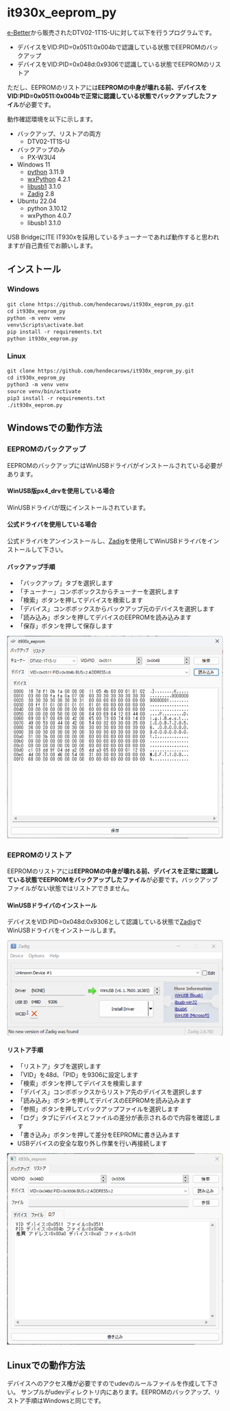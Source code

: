 # it930x_eeprom_py

[e-Better](https://www.e-better.jp/)から販売されたDTV02-1T1S-Uに対して以下を行うプログラムです。

* デバイスをVID:PID=0x0511:0x004bで認識している状態でEEPROMのバックアップ
* デバイスをVID:PID=0x048d:0x9306で認識している状態でEEPROMのリストア

ただし、EEPROMのリストアには**EEPROMの中身が壊れる前、デバイスをVID:PID=0x0511:0x004bで正常に認識している状態でバックアップしたファイル**が必要です。

動作確認環境を以下に示します。

* バックアップ、リストアの両方
  * DTV02-1T1S-U
* バックアップのみ
  * PX-W3U4
* Windows 11
  * [python](https://www.python.org/) 3.11.9
  * [wxPython](https://wxpython.org/index.html) 4.2.1
  * [libusb1](https://github.com/vpelletier/python-libusb1) 3.1.0
  * [Zadig](https://zadig.akeo.ie/) 2.8
* Ubuntu 22.04
  * python 3.10.12
  * wxPython 4.0.7
  * libusb1 3.1.0

USB BridgeにITE IT930xを採用しているチューナーであれば動作すると思われますが自己責任でお願いします。

<!--
| チューナー            |  VID   |  PID   |
| :------------------- | :----: | :----: |
| PX-W3U4              | 0x0511 | 0x083f |
| PX-W3PE4             | 0x0511 | 0x023f |
| PX-W3PE5             | 0x0511 | 0x073f |
| PX-Q3U4              | 0x0511 | 0x084a |
| PX-Q3PE4             | 0x0511 | 0x024a |
| PX-Q3PE5             | 0x0511 | 0x074a |
| PX-MLT5PE            | 0x0511 | 0x024e |
| PX-MLT8PE3           | 0x0511 | 0x0252 |
| PX-MLT8PE5           | 0x0511 | 0x0253 |
| PX-M1UR              | 0x0511 | 0x0854 |
| PX-S1UR              | 0x0511 | 0x0855 |
| DTV02(A)-1T1S-U      | 0x0511 | 0x004b |
| DTV02(A)-1T1S-U 2309 | 0x0511 | 0x084b |
| DTV02A-4TS-P         | 0x0511 | 0x0254 |
| DTV02-5T-P           | 0x0511 | 0x024d |
-->

## インストール

### Windows

```batch
git clone https://github.com/hendecarows/it930x_eeprom_py.git
cd it930x_eeprom_py
python -m venv venv
venv\Scripts\activate.bat
pip install -r requirements.txt
python it930x_eeprom.py
```

### Linux

```console
git clone https://github.com/hendecarows/it930x_eeprom_py.git
cd it930x_eeprom_py
python3 -m venv venv
source venv/bin/activate
pip3 install -r requirements.txt
./it930x_eeprom.py
```

## Windowsでの動作方法

### EEPROMのバックアップ

EEPROMのバックアップにはWinUSBドライバがインストールされている必要があります。

#### WinUSB版px4_drvを使用している場合

WinUSBドライバが既にインストールされています。

#### 公式ドライバを使用している場合

公式ドライバをアンインストールし、[Zadig](https://zadig.akeo.ie/)を使用してWinUSBドライバをインストールして下さい。

#### バックアップ手順

* 「バックアップ」タブを選択します
* 「チューナー」コンボボックスからチューナーを選択します
* 「検索」ボタンを押してデバイスを検索します
* 「デバイス」コンボボックスからバックアップ元のデバイスを選択します
* 「読み込み」ボタンを押してデバイスのEEPROMを読み込みます
* 「保存」ボタンを押して保存します

![backup](images/backup.png)

### EEPROMのリストア

EEPROMのリストアには**EEPROMの中身が壊れる前、デバイスを正常に認識している状態でEEPROMをバックアップしたファイル**が必要です。バックアップファイルがない状態ではリストアできません。

#### WinUSBドライバのインストール

デバイスをVID:PID=0x048d:0x9306として認識している状態で[Zadig](https://zadig.akeo.ie/)でWinUSBドライバをインストールします。

![zadig_048d_9306](images/zadig_048d_9306.png)

#### リストア手順

* 「リストア」タブを選択します
* 「VID」を48d、「PID」を9306に設定します
* 「検索」ボタンを押してデバイスを検索します
* 「デバイス」コンボボックスからリストア先のデバイスを選択します
* 「読み込み」ボタンを押してデバイスのEEPROMを読み込みます
* 「参照」ボタンを押してバックアップファイルを選択します
* 「ログ」タブにデバイスとファイルの差分が表示されるので内容を確認します
* 「書き込み」ボタンを押して差分をEEPROMに書き込みます
* USBデバイスの安全な取り外し作業を行い再接続します

![restore](images/restore.png)

## Linuxでの動作方法

デバイスへのアクセス権が必要ですのでudevのルールファイルを作成して下さい。
サンプルがudevディレクトリ内にあります。EEPROMのバックアップ、リストア手順はWindowsと同じです。
